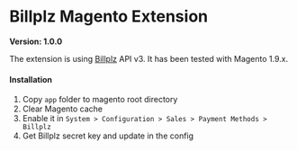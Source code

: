 # Billplz Magento Extension

**Version: 1.0.0**

The extension is using [Billplz](https://www.billplz.com/) API v3. It has been tested with Magento 1.9.x.

#### Installation

1. Copy `app` folder to magento root directory
2. Clear Magento cache
3. Enable it in `System > Configuration > Sales > Payment Methods > Billplz`
4. Get Billplz secret key and update in the config
